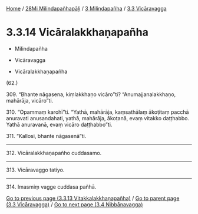 
[Home](/) / [28Mi Milindapañhapāḷi](../../../28Mi.md) / [3 Milindapañha](../../3.md) / [3.3 Vicāravagga](../3.3.md)

# 3.3.14 Vicāralakkhaṇapañha

* Milindapañha

* Vicāravagga

* Vicāralakkhaṇapañha

(62.)

309\. “Bhante nāgasena, kiṃlakkhaṇo vicāro”ti? “Anumajjanalakkhaṇo, mahārāja, vicāro”ti.

310\. “Opammaṃ karohī”ti. “Yathā, mahārāja, kaṃsathālaṃ ākoṭitaṃ pacchā anuravati anusandahati, yathā, mahārāja, ākoṭanā, evaṃ vitakko daṭṭhabbo. Yathā anuravanā, evaṃ vicāro daṭṭhabbo”ti.

311\. “Kallosi, bhante nāgasenā”ti.

---

312\. Vicāralakkhaṇapañho cuddasamo.



---

313\. Vicāravaggo tatiyo.



---

314\. Imasmiṃ vagge cuddasa pañhā.



[Go to previous page (3.3.13 Vitakkalakkhaṇapañha)](3.3.13.md) / [Go to parent page (3.3 Vicāravagga)](../3.3.md) / [Go to next page (3.4 Nibbānavagga)](../3.4.md)


